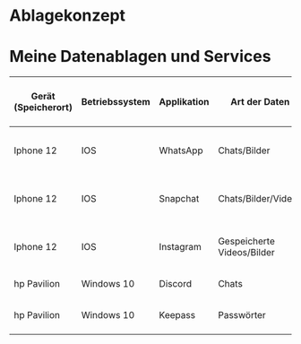# Ablagekonzept

# Meine Datenablagen und Services

| Gerät (Speicherort) | Betriebssystem | Applikation | Art der Daten | Auf Zentralem Server gespeichert | User friendly privacy policy | Folgen von Datenverlust 				| Folgen von Diebstahl 					| Backup vorhanden | Art des Backups 				| Häufigkeit des Backups 			| Massnahmen |
| ------------------- | -------------- | ----------- | ------------- | -------------------------------- | ---------------------------- | -------------------------------------- | ------------------------------------- | ---------------- | ------------------------------ | --------------------------------- | ---------- |
| Iphone 12			  |	IOS			   | WhatsApp	 | Chats/Bilder	 | Ja								| Nein						   | Velust von Chats/Bilder	   			| Gestolene private Bidler von Freunden	| Ja			   | iCloud			  				| Sobald Daten gespeichert werden	|	Keine	 |
| Iphone 12			  |	IOS			   | Snapchat	 | Chats/Bilder/Videos	 | Ja								| Nein						   | Velust von Chats/Bilder	   			| Gestolene private Bidler von Freunden	| Ja			   | iCloud			  				| Sobald Daten gespeichert werden	|	Keine	 |
| Iphone 12			  |	IOS			   | Instagram	 | Gespeicherte	Videos/Bilder	 | Ja								| Nein						   | Keine   								| Gestolene private Bidler von Freunden	| Ja			   | iCloud			  				| Sobald Daten gespeichert werden	|	Keine	 |
| hp Pavilion		  | Windows 10			   | Discord	 | Chats	 	 | Ja								| Nein						   | Velust von Chats   					| Keine									| Nein			   | N/A			  				| N/A								|	Keine	 |
| hp Pavilion		  | Windows	10		   | Keepass	 | Passwörter	 	 | Ja								| Ja						   | Velust vielen Passwörter   					| Zugriff zu vielen Accounts/Daten									| Nein			   | N/A			  				| N/A								|	Keine	 |
